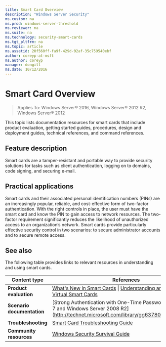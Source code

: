 ```yaml
---
title: Smart Card Overview
description: "Windows Server Security"
ms.custom: na
ms.prod: windows-server-threshold
ms.reviewer: na
ms.suite: na
ms.technology: security-smart-cards
ms.tgt_pltfrm: na
ms.topic: article
ms.assetid: 20f560ff-fa9f-429d-92af-35c759540ebf
author: coreyp-at-msft
ms.author: coreyp
manager: dongill
ms.date: 10/12/2016
---
```

# Smart Card Overview

>Applies To: Windows Server&reg; 2016, Windows Server&reg; 2012 R2, Windows Server&reg; 2012

This topic lists documentation resources for smart cards that include product evaluation, getting started guides, procedures, design and deployment guides, technical references, and command references.


## <a name="BKMK_OVER"></a>Feature description
Smart cards are a tamper\-resistant and portable way to provide security solutions for tasks such as client authentication, logging on to domains, code signing, and securing e\-mail.

## <a name="BKMK_APP"></a>Practical applications
Smart cards and their associated personal identification numbers \(PINs\) are an increasingly popular, reliable, and cost\-effective form of two\-factor authentication. With the right controls in place, the user must have the smart card and know the PIN to gain access to network resources. The two\-factor requirement significantly reduces the likelihood of unauthorized access to an organization’s network. Smart cards provide particularly effective security control in two scenarios: to secure administrator accounts and to secure remote access.

## <a name="BKMK_LINKS"></a>See also
The following table provides links to relevant resources in understanding and using smart cards.

|Content type|References|
|----------------|--------------|
|**Product evaluation**|[What's New in Smart Cards](What-s-New-in-Smart-Cards.md) &#124; [Understanding and Evaluating Virtual Smart Cards](http://go.microsoft.com/fwlink/?LinkId=243114)|
|**Scenario documentation**|[Strong Authentication with One\-Time Passwords in Windows 7 and Windows Server 2008 R2](http://technet.microsoft.com/library/gg637807(v=WS.10.aspx|
|**Troubleshooting**|[Smart Card Troubleshooting Guide](http://go.microsoft.com/fwlink/?LinkId=243116)|
|**Community resources**|[Windows Security Survival Guide](http://social.technet.microsoft.com/wiki/contents/articles/windows-security-survival-guide.aspx)|


